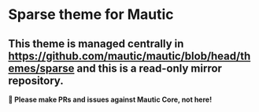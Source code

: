 # Sparse theme for Mautic

## This theme is managed centrally in https://github.com/mautic/mautic/blob/head/themes/sparse and this is a read-only mirror repository.

**📣 Please make PRs and issues against Mautic Core, not here!**